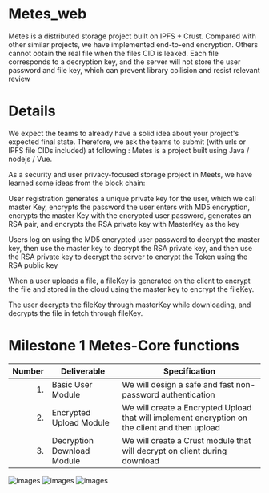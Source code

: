 # Metes_web
Metes is a distributed storage project built on IPFS + Crust. Compared with other similar projects, we have implemented end-to-end encryption. Others cannot obtain the real file when the files CID is leaked. Each file corresponds to a decryption key, and the server will not store the user password and file key, which can prevent library collision and resist relevant review
# Details
We expect the teams to already have a solid idea about your project's expected final state. Therefore, we ask the teams to submit (with urls or IPFS file CIDs included) at following : Metes is a project built using Java / nodejs / Vue.

As a security and user privacy-focused storage project in Meets, we have learned some ideas from the block chain:

User registration generates a unique private key for the user, which we call master Key, encrypts the password the user enters with MD5 encryption, encrypts the master Key with the encrypted user password, generates an RSA pair, and encrypts the RSA private key with MasterKey as the key

Users log on using the MD5 encrypted user password to decrypt the master key, then use the master key to decrypt the RSA private key, and then use the RSA private key to decrypt the server to encrypt the Token using the RSA public key

When a user uploads a file, a fileKey is generated on the client to encrypt the file and stored in the cloud using the master key to encrypt the fileKey.

The user decrypts the fileKey through masterKey while downloading, and decrypts the file in fetch through fileKey.
# Milestone 1 Metes-Core functions
| Number | Deliverable | Specification |
| -----: | ----------- | ------------- |
| 1. | Basic User Module  | We will design a safe and fast non-password authentication |  
| 2. | Encrypted Upload Module| We will create a Encrypted Upload that will implement encryption on the client and then upload |  
| 3. | Decryption Download Module | We will create a Crust module that will decrypt on client during download | 
![images](https://github.com/Metesme/Metes_web/blob/main/doc/img/1.gif?raw=true)
![images](https://github.com/Metesme/Metes_web/blob/main/doc/img/2.gif?raw=true)
![images](https://github.com/Metesme/Metes_web/blob/main/doc/img/3.gif?raw=true)
